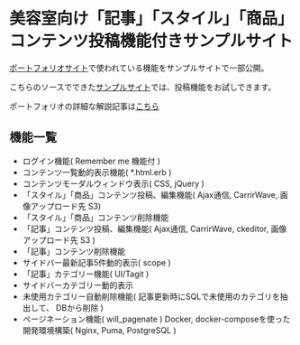 # 美容室向け「記事」「スタイル」「商品」コンテンツ投稿機能付きサンプルサイト

[ポートフォリオサイト](https://salon-ratio.com)で使われている機能をサンプルサイトで一部公開。

こちらのソースでできた[サンプルサイト](https://postsampleapp.herokuapp.com/)では、投稿機能をお試しできます。

ポートフォリオの詳細な解説記事は[こちら](https://ryo10leo.hatenablog.com/entry/2020/02/02/204150)

## 機能一覧
- ログイン機能( Remember me 機能付 )
- コンテンツ一覧動的表示機能( *.html.erb )
- コンテンツモーダルウィンドウ表示( CSS, jQuery )
- 「スタイル」「商品」コンテンツ投稿、編集機能( Ajax通信, CarrirWave, 画像アップロード先 S3)
- 「スタイル」「商品」コンテンツ削除機能
- 「記事」コンテンツ投稿、編集機能( Ajax通信, CarrirWave, ckeditor, 画像アップロード先 S3 )
- 「記事」コンテンツ削除機能
- サイドバー最新記事5件動的表示( scope )
- 「記事」カテゴリー機能( UI/Tagit )
- サイドバーカテゴリー動的表示
- 未使用カテゴリー自動削除機能( 記事更新時にSQLで未使用のカテゴリを抽出して、 DBから削除 )
- ページネーション機能( will_pagenate )
 Docker, docker-composeを使った開発環境構築( Nginx, Puma, PostgreSQL )